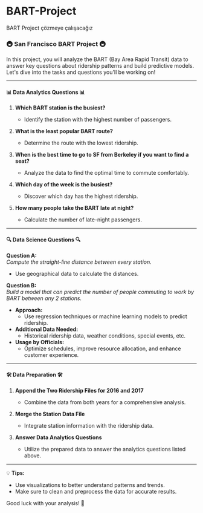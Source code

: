 # BART-Project
BART Project çözmeye çalışacağız 
### 🚇 San Francisco BART Project 🚇

In this project, you will analyze the BART (Bay Area Rapid Transit) data to answer key questions about ridership patterns and build predictive models. Let's dive into the tasks and questions you'll be working on! 

---

#### 📊 **Data Analytics Questions** 📊

1. **Which BART station is the busiest?**  
   - Identify the station with the highest number of passengers.

2. **What is the least popular BART route?**  
   - Determine the route with the lowest ridership.

3. **When is the best time to go to SF from Berkeley if you want to find a seat?**  
   - Analyze the data to find the optimal time to commute comfortably.

4. **Which day of the week is the busiest?**  
   - Discover which day has the highest ridership.

5. **How many people take the BART late at night?**  
   - Calculate the number of late-night passengers.

---

#### 🔍 **Data Science Questions** 🔍

**Question A:**  
*Compute the straight-line distance between every station.*  
- Use geographical data to calculate the distances.

**Question B:**  
*Build a model that can predict the number of people commuting to work by BART between any 2 stations.*  
- **Approach:** 
  - Use regression techniques or machine learning models to predict ridership.
- **Additional Data Needed:**
  - Historical ridership data, weather conditions, special events, etc.
- **Usage by Officials:**
  - Optimize schedules, improve resource allocation, and enhance customer experience.

---

#### 🛠️ **Data Preparation** 🛠️

1. **Append the Two Ridership Files for 2016 and 2017**  
   - Combine the data from both years for a comprehensive analysis.

2. **Merge the Station Data File**  
   - Integrate station information with the ridership data.

3. **Answer Data Analytics Questions**  
   - Utilize the prepared data to answer the analytics questions listed above.

---

💡 **Tips:**
- Use visualizations to better understand patterns and trends.
- Make sure to clean and preprocess the data for accurate results.

Good luck with your analysis! 🚀
